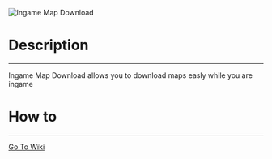 ![Ingame Map Download](http://popoklopsi.de/mapdl/img/idm.png)  

# Description
***  

Ingame Map Download allows you to download maps easly while you are ingame


# How to
***  
  
[Go To Wiki](https://bitbucket.org/Popoklopsi/ingame-map-download/wiki/Home)